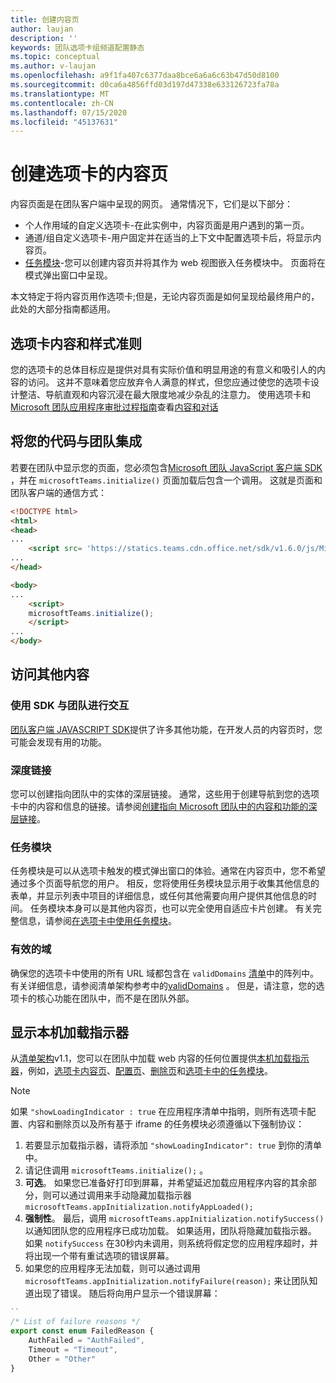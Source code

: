 ```yaml
---
title: 创建内容页
author: laujan
description: ''
keywords: 团队选项卡组频道配置静态
ms.topic: conceptual
ms.author: v-laujan
ms.openlocfilehash: a9f1fa407c6377daa8bce6a6a6c63b47d50d8100
ms.sourcegitcommit: d0ca6a4856ffd03d197d47338e633126723fa78a
ms.translationtype: MT
ms.contentlocale: zh-CN
ms.lasthandoff: 07/15/2020
ms.locfileid: "45137631"
---
```

# <a name="create-a-content-page-for-your-tab"></a>创建选项卡的内容页

内容页面是在团队客户端中呈现的网页。 通常情况下，它们是以下部分：

* 个人作用域的自定义选项卡-在此实例中，内容页面是用户遇到的第一页。
* 通道/组自定义选项卡-用户固定并在适当的上下文中配置选项卡后，将显示内容页。
* [任务模块](~/task-modules-and-cards/what-are-task-modules.md)-您可以创建内容页并将其作为 web 视图嵌入任务模块中。 页面将在模式弹出窗口中呈现。

本文特定于将内容页用作选项卡;但是，无论内容页面是如何呈现给最终用户的，此处的大部分指南都适用。

## <a name="tab-content-and-style-guidelines"></a>选项卡内容和样式准则

您的选项卡的总体目标应是提供对具有实际价值和明显用途的有意义和吸引人的内容的访问。 这并不意味着您应放弃令人满意的样式，但您应通过使您的选项卡设计整洁、导航直观和内容沉浸在最大限度地减少杂乱的注意力。 使用选项卡和[Microsoft 团队应用程序审批过程指南](~/concepts/deploy-and-publish/appsource/prepare/frequently-failed-cases.md)查看[内容和对话](~/tabs/design/tabs.md)

## <a name="integrate-your-code-with-teams"></a>将您的代码与团队集成

若要在团队中显示您的页面，您必须包含[Microsoft 团队 JavaScript 客户端 SDK](/javascript/api/overview/msteams-client?view=msteams-client-js-latest) ，并在 `microsoftTeams.initialize()` 页面加载后包含一个调用。 这就是页面和团队客户端的通信方式：

```html
<!DOCTYPE html>
<html>
<head>
...
    <script src= 'https://statics.teams.cdn.office.net/sdk/v1.6.0/js/MicrosoftTeams.min.js'></script>
...
</head>

<body>
...
    <script>
    microsoftTeams.initialize();
    </script>
...
</body>
```

## <a name="accessing-additional-content"></a>访问其他内容

### <a name="using-the-sdk-to-interact-with-teams"></a>使用 SDK 与团队进行交互

[团队客户端 JAVASCRIPT SDK](~/tabs/how-to/using-teams-client-sdk.md)提供了许多其他功能，在开发人员的内容页时，您可能会发现有用的功能。

### <a name="deep-links"></a>深度链接

您可以创建指向团队中的实体的深层链接。 通常，这些用于创建导航到您的选项卡中的内容和信息的链接。请参阅[创建指向 Microsoft 团队中的内容和功能的深层链接](~/concepts/build-and-test/deep-links.md)。

### <a name="task-modules"></a>任务模块

任务模块是可以从选项卡触发的模式弹出窗口的体验。通常在内容页中，您不希望通过多个页面导航您的用户。 相反，您将使用任务模块显示用于收集其他信息的表单，并显示列表中项目的详细信息，或任何其他需要向用户提供其他信息的时间。 任务模块本身可以是其他内容页，也可以完全使用自适应卡片创建。 有关完整信息，请参阅[在选项卡中使用任务模块](~/task-modules-and-cards/task-modules/task-modules-tabs.md)。

### <a name="valid-domains"></a>有效的域

确保您的选项卡中使用的所有 URL 域都包含在 `validDomains` [清单](~/concepts/build-and-test/apps-package.md)中的阵列中。 有关详细信息，请参阅清单架构参考中的[validDomains](~/resources/schema/manifest-schema.md#validdomains) 。 但是，请注意，您的选项卡的核心功能在团队中，而不是在团队外部。

## <a name="showing-a-native-loading-indicator"></a>显示本机加载指示器

从[清单架构](../../../resources/schema/manifest-schema.md)v1.1，您可以在团队中加载 web 内容的任何位置提供[本机加载指示器](../../../resources/schema/manifest-schema.md#showloadingindicator)，例如，[选项卡内容页](#integrate-your-code-with-teams)、[配置页](configuration-page.md)、[删除页](removal-page.md)和[选项卡中的任务模块](../../../task-modules-and-cards/task-modules/task-modules-tabs.md)。

> [!NOTE]
> 如果 `"showLoadingIndicator : true` 在应用程序清单中指明，则所有选项卡配置、内容和删除页以及所有基于 iframe 的任务模块必须遵循以下强制协议：

1. 若要显示加载指示器，请将添加 `"showLoadingIndicator": true` 到你的清单中。 
2. 请记住调用 `microsoftTeams.initialize();` 。
3. **可选**。 如果您已准备好打印到屏幕，并希望延迟加载应用程序内容的其余部分，则可以通过调用来手动隐藏加载指示器`microsoftTeams.appInitialization.notifyAppLoaded();`
4. **强制性**。 最后，调用 `microsoftTeams.appInitialization.notifySuccess()` 以通知团队您的应用程序已成功加载。 如果适用，团队将隐藏加载指示器。 如果 `notifySuccess` 在30秒内未调用，则系统将假定您的应用程序超时，并将出现一个带有重试选项的错误屏幕。
5. 如果您的应用程序无法加载，则可以通过调用 `microsoftTeams.appInitialization.notifyFailure(reason);` 来让团队知道出现了错误。 随后将向用户显示一个错误屏幕：

```typescript
``
/* List of failure reasons */
export const enum FailedReason {
    AuthFailed = "AuthFailed",
    Timeout = "Timeout",
    Other = "Other"
}
```
>